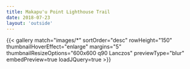```yaml
---
title: Makapu'u Point Lighthouse Trail
date: 2018-07-23
layout: 'outside'
---
```


{{< gallery match="images/*" sortOrder="desc" rowHeight="150" thumbnailHoverEffect="enlarge" margins="5" thumbnailResizeOptions="600x600 q90 Lanczos" previewType="blur" embedPreview=true loadJQuery=true >}}
